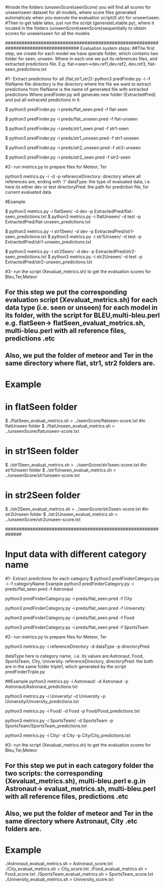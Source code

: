 
#Inside the folders (unseenScore\seenScore)  you will find all scores for unseen\seen dataset  for all models, where score files generated automaticaly when you execute the evaluation script(X.sh) for unseen\seen.
#Then to get table latex, just run the script (generateLxtable.py), where it located in the folders (unseenScore\seenScore)sequentially to obtain scores for unseen\seen  for all the models



###################################################################################
Evaluation system steps:
##The first step, we create for each model we have sperate folder, which contains two folder for seen, unseen. Where in each one we put its references files, and extracted predictions file. E.g. flat->seen->dev.ref1,dev.ref2, dev.ref3, flat-seen_predictions.txt


#1- Extract predictions for all (flat,str1,str2):
 python3 predFinder.py -i <file-directory> -f fileName
file-directory is the directory where the file we want to extract predictions from
fileName is the name of generated file with extracted predictions 
Where predFinder.py will generate new folder (ExtractedPred) and put all extracetd predictions in it.


$ python3 predFinder.py -i preds/flat_seen.pred -f flat-seen

$ python3 predFinder.py -i preds/flat_unseen.pred -f flat-unseen

$ python3 predFinder.py -i preds/str1_seen.pred -f str1-seen

$ python3 predFinder.py -i preds/str1_unseen.pred -f str1-unseen

$ python3 predFinder.py -i preds/str2_unseen.pred -f str2-unseen

$ python3 predFinder.py -i preds/str2_seen.pred -f str2-seen

#2- run metrics.py to prepare files for Meteor, Ter

 python3 metrics.py -i <referenceDirectory> -d <dataType> -p <directoryPred>
referenceDirectory: directory where all references are, ending with '/'
dataType: the type of evaluated data, i.e. here its either dev or test
directoryPred: the path for prediction file, for current evaluated data

#Example

$ python3 metrics.py -i flatSeen/ -d dev -p ExtractedPred/flat-seen_predictions.txt
$ python3 metrics.py -i flatUnseen/ -d test -p ExtractedPred/flat-unseen_predictions.txt

$ python3 metrics.py -i str1Seen/ -d dev -p ExtractedPred/str1-seen_predictions.txt
$ python3 metrics.py -i str1Unseen/ -d test -p ExtractedPred/str1-unseen_predictions.txt

$ python3 metrics.py -i str2Seen/ -d dev -p ExtractedPred/str2-seen_predictions.txt
$ python3 metrics.py -i str2Unseen/ -d test -p ExtractedPred/str2-unseen_predictions.txt

#3- run the script (Xevaluat_metrics.sh) to get the evaluation scores for Bleu,Ter,Meteor
## For this step we put the corresponding evaluation script (Xevaluat_metrics.sh) for each data type (i.e. seen or unseen) for each model in its folder, with the script for BLEU,multi-bleu.perl e.g. flatSeen-> flatSeen_evaluat_metrics.sh, multi-bleu.perl with all reference files, predictions .etc
## Also, we put the folder of meteor and Ter in the same directory where flat, str1, str2 folders are.

# Example
# in flatSeen folder
$ ./flatSeen_evaluat_metrics.sh > ../seenScore/flatseen-score.txt
#in flatUnseen folder
$ ./flatUnseen_evaluat_metrics.sh > ../unseenScore/flatunseen-score.txt
# in str1Seen folder
$ ./str1Seen_evaluat_metrics.sh > ../seenScore/str1seen-score.txt
#in str1Unseen folder
$ ./str1Unseen_evaluat_metrics.sh > ../unseenScore/str1unseen-score.txt
# in str2Seen folder
$ ./str2Seen_evaluat_metrics.sh > ../seenScore/str2seen-score.txt
#in str2Unseen folder
$ ./str2Unseen_evaluat_metrics.sh > ../unseenScore/str2unseen-score.txt



##############################################################

# Input data with different category name 

#1- Extract predictions for each category
$ python3 predFinderCategory.py -i <pred directory> -f categoryName
Example
 python3 predFinderCategory.py -i preds/flat_seen.pred -f Astronaut

 python3 predFinderCategory.py -i preds/flat_seen.pred -f City

 python3 predFinderCategory.py -i preds/flat_seen.pred -f University

 python3 predFinderCategory.py -i preds/flat_seen.pred -f Food

 python3 predFinderCategory.py -i preds/flat_seen.pred -f SportsTeam


#2- run metrics.py to prepare files for Meteor, Ter

 python3 metrics.py -i referenceDirectory -d dataType -p directoryPred

dataType here is category name, .i.e. its values are:Astronaut, Food, SportsTeam, City, University.
referenceDirectory, directoryPred: the both are in the same folder triple1, which generated by the script predFinderTriple.py

##Example
python3 metrics.py -i Astronaut/ -d Astronaut -p Astronaut/Astronaut_predictions.txt

 python3 metrics.py -i University/ -d University -p University/University_predictions.txt

 python3 metrics.py -i Food/ -d Food -p Food/Food_predictions.txt

 python3 metrics.py -i SportsTeam/ -d SportsTeam -p SportsTeam/SportsTeam_predictions.txt

 python3 metrics.py -i City/ -d City -p City/City_predictions.txt


#3- run the script (Xevaluat_metrics.sh) to get the evaluation scores for Bleu,Ter,Meteor
## For this step we put in each category folder the two scripts: the corresponding (Xevaluat_metrics.sh), multi-bleu.perl e.g.in Astronaut-> evaluat_metrics.sh, multi-bleu.perl with all reference files, predictions .etc
## Also, we put the folder of meteor and Ter in the same directory where Astronaut, City .etc folders are.

# Example
 ./Astronaut_evaluat_metrics.sh > Astronaut_score.txt
 ./City_evaluat_metrics.sh > City_score.txt
 ./Food_evaluat_metrics.sh > Food_score.txt
 ./SportsTeam_evaluat_metrics.sh > SportsTeam_score.txt
 ./University_evaluat_metrics.sh > University_score.txt


